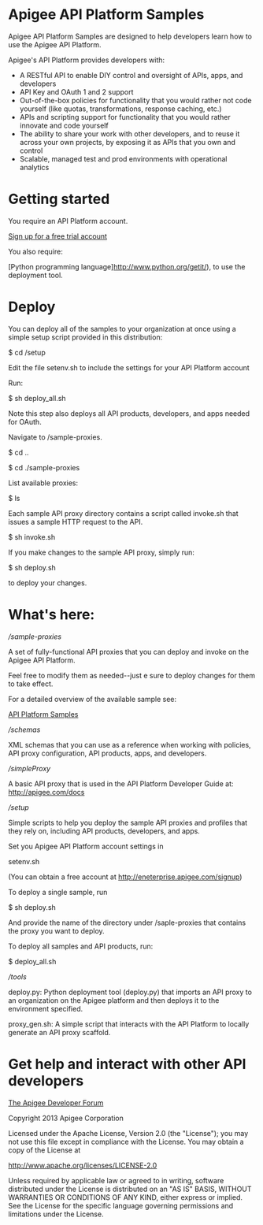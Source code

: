 # Apigee API Platform Samples

Apigee API Platform Samples are designed to help developers 
learn how to use the Apigee API Platform.

Apigee's API Platform provides developers with:

* A RESTful API to enable DIY control and oversight of APIs, 
  apps, and developers 
* API Key and OAuth 1 and 2 support
* Out-of-the-box policies for functionality that you would rather
  not code yourself (like quotas, transformations, response
  caching, etc.)
* APIs and scripting support for functionality that you would 
  rather innovate and code yourself
* The ability to share your work with other developers, and to 
  reuse it across your own projects, by exposing it as
  APIs that you own and control
* Scalable, managed test and prod environments with operational 
  analytics


# Getting started

You require an API Platform account.

[Sign up for a free trial account](http://enterprise.apigee.com/signup)

You also require:

[Python programming language]http://www.python.org/getit/), to use the deployment tool.

# Deploy

You can deploy all of the samples to your
organization at once using a simple setup script
provided in this distribution:

$ cd /setup

Edit the file setenv.sh to include the settings for your API Platform account

Run:

$ sh deploy_all.sh

Note this step also deploys all API products, developers, and apps needed for OAuth.

Navigate to /sample-proxies.

$ cd ..

$ cd ./sample-proxies

List available proxies:

$ ls

Each sample API proxy directory contains a script called
invoke.sh that issues a sample HTTP request to the API.

$ sh invoke.sh

If you make changes to the sample API proxy, simply run:

$ sh deploy.sh

to deploy your changes.

# What's here:

*/sample-proxies*

A set of fully-functional API proxies that you can deploy and invoke
on the Apigee API Platform. 

Feel free to modify them as needed--just e sure to deploy changes for 
them to take effect.

For a detailed overview of the available sample see:

[API Platform Samples](http://apigee.com/docs/enterprise/content/api-platform-samples)

*/schemas*

XML schemas that you can  use as a reference when working with policies, API proxy configuration,
API products, apps, and developers.

*/simpleProxy*

A basic API proxy that is used in the API Platform Developer Guide at:
http://apigee.com/docs

*/setup*

Simple scripts to help you deploy the sample API proxies and profiles that they 
rely on, including API products, developers, and apps.

Set you Apigee API Platform account settings in 

setenv.sh

(You can obtain a free account at http://eneterprise.apigee.com/signup)

To deploy a single sample, run 

$ sh deploy.sh

And provide the name of the directory under /saple-proxies that
contains the proxy you want to deploy.

To deploy all samples and API products, run:

$ deploy_all.sh

*/tools*

deploy.py: Python deployment tool (deploy.py) that imports an API proxy to an
organization on the Apigee platform and then deploys it to the environment
specified.

proxy_gen.sh: A simple script that interacts with the API Platform to
locally generate an API proxy scaffold.

# Get help and interact with other API developers

[The Apigee Developer Forum](http://support.apigee.com)

Copyright 2013 Apigee Corporation

Licensed under the Apache License, Version 2.0 (the "License"); you may 
not use this file except in compliance with the License. You may obtain 
a copy of the License at

http://www.apache.org/licenses/LICENSE-2.0

Unless required by applicable law or agreed to in writing, software
distributed under the License is distributed on an "AS IS" BASIS,
WITHOUT WARRANTIES OR CONDITIONS OF ANY KIND, either express or implied.
See the License for the specific language governing permissions and
limitations under the License.


